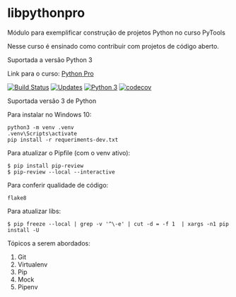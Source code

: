 # libpythonpro

Módulo para exemplificar construção de projetos Python no curso PyTools

Nesse curso é ensinado como contribuir com projetos de código aberto.

Suportada a versão Python 3

Link para o curso:
[Python Pro](https://pythonpro.com.br/)

[![Build Status](https://travis-ci.org/geilson25/libpythonpro.svg?branch=master)](https://travis-ci.org/geilson25/libpythonpro)
[![Updates](https://pyup.io/repos/github/geilson25/libpythonpro/shield.svg)](https://pyup.io/repos/github/geilson25/libpythonpro/)
[![Python 3](https://pyup.io/repos/github/pythonprobr/libpythonpro/python-3-shield.svg)](https://pyup.io/repos/github/pythonprobr/libpythonpro/)
[![codecov](https://codecov.io/gh/pythonprobr/libpythonpro/branch/master/graph/badge.svg)](https://codecov.io/gh/pythonprobr/libpythonpro)

Suportada versão 3 de Python

Para instalar no Windows 10:

```console
python3 -m venv .venv
.venv\Scripts\activate
pip install -r requeriments-dev.txt
```

Para atualizar o Pipfile  (com o venv ativo):

```terminal
$ pip install pip-review
$ pip-review --local --interactive
```

Para conferir qualidade de código:

```console
flake8
```

Para atualizar libs:
```terminal
$ pip freeze --local | grep -v '^\-e' | cut -d = -f 1  | xargs -n1 pip install -U
```
Tópicos a serem abordados:
 1. Git
 2. Virtualenv
 3. Pip
 4. Mock
 5. Pipenv
 